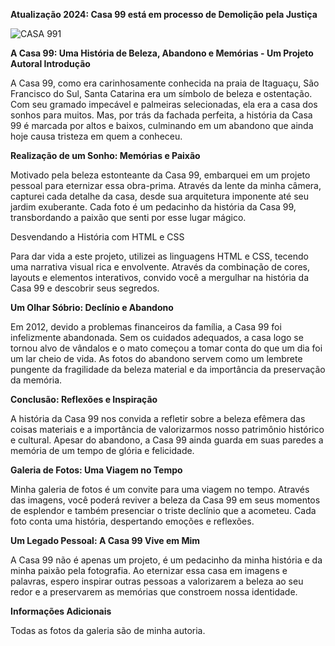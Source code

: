 **Atualização 2024: Casa 99 está em processo de Demolição pela Justiça**

![CASA 991](https://github.com/Costanza22/Casa-99/assets/81304267/a9edfa37-70f0-4431-80e7-11acb420d88c)



**A Casa 99: Uma História de Beleza, Abandono e Memórias - Um Projeto Autoral
Introdução**

A Casa 99, como era carinhosamente conhecida na praia de Itaguaçu, São Francisco do Sul, Santa Catarina era um símbolo de beleza e ostentação. Com seu gramado impecável e palmeiras selecionadas, ela era a casa dos sonhos para muitos. Mas, por trás da fachada perfeita, a história da Casa 99 é marcada por altos e baixos, culminando em um abandono que ainda hoje causa tristeza em quem a conheceu.

**Realização de um Sonho: Memórias e Paixão**

Motivado pela beleza estonteante da Casa 99, embarquei em um projeto pessoal para eternizar essa obra-prima. Através da lente da minha câmera, capturei cada detalhe da casa, desde sua arquitetura imponente até seu jardim exuberante. Cada foto é um pedacinho da história da Casa 99, transbordando a paixão que senti por esse lugar mágico.

Desvendando a História com HTML e CSS

Para dar vida a este projeto, utilizei as linguagens HTML e CSS, tecendo uma narrativa visual rica e envolvente. Através da combinação de cores, layouts e elementos interativos, convido você a mergulhar na história da Casa 99 e descobrir seus segredos.

**Um Olhar Sóbrio: Declínio e Abandono**

Em 2012, devido a problemas financeiros da família, a Casa 99 foi infelizmente abandonada. Sem os cuidados adequados, a casa logo se tornou alvo de vândalos e o mato começou a tomar conta do que um dia foi um lar cheio de vida. As fotos do abandono servem como um lembrete pungente da fragilidade da beleza material e da importância da preservação da memória.

**Conclusão: Reflexões e Inspiração**

A história da Casa 99 nos convida a refletir sobre a beleza efêmera das coisas materiais e a importância de valorizarmos nosso patrimônio histórico e cultural. Apesar do abandono, a Casa 99 ainda guarda em suas paredes a memória de um tempo de glória e felicidade.

**Galeria de Fotos: Uma Viagem no Tempo**

Minha galeria de fotos é um convite para uma viagem no tempo. Através das imagens, você poderá reviver a beleza da Casa 99 em seus momentos de esplendor e também presenciar o triste declínio que a acometeu. Cada foto conta uma história, despertando emoções e reflexões.

**Um Legado Pessoal: A Casa 99 Vive em Mim**

A Casa 99 não é apenas um projeto, é um pedacinho da minha história e da minha paixão pela fotografia. Ao eternizar essa casa em imagens e palavras, espero inspirar outras pessoas a valorizarem a beleza ao seu redor e a preservarem as memórias que constroem nossa identidade.

**Informações Adicionais**

Todas as fotos da galeria são de minha autoria.
